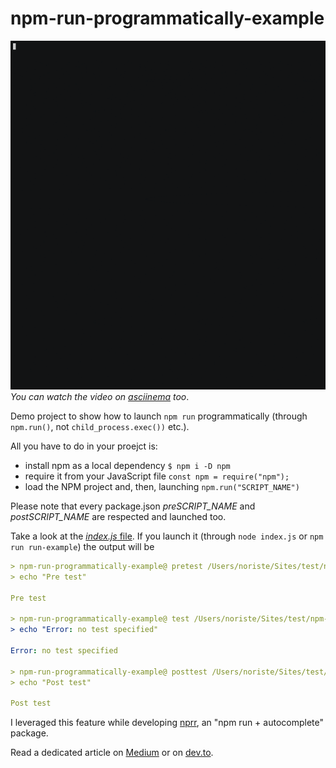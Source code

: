 # npm-run-programmatically-example

![npm run programmatically](assets/demo.gif)
_You can watch the video on [asciinema](https://asciinema.org/a/274563) too_.

Demo project to show how to launch `npm run` programmatically (through `npm.run()`, not `child_process.exec())` etc.).

All you have to do in your proejct is:

- install npm as a local dependency `$ npm i -D npm`
- require it from your JavaScript file `const npm = require("npm");`
- load the NPM project and, then, launching `npm.run("SCRIPT_NAME")`

Please note that every package.json _preSCRIPT_NAME_ and _postSCRIPT_NAME_ are respected and launched too.

Take a look at the [_index.js_ file](index.js). If you launch it (through `node index.js` or `npm run run-example`) the output will be

```yaml
> npm-run-programmatically-example@ pretest /Users/noriste/Sites/test/npm-run-programmatically-example
> echo "Pre test"

Pre test

> npm-run-programmatically-example@ test /Users/noriste/Sites/test/npm-run-programmatically-example
> echo "Error: no test specified"

Error: no test specified

> npm-run-programmatically-example@ posttest /Users/noriste/Sites/test/npm-run-programmatically-example
> echo "Post test"

Post test
```

I leveraged this feature while developing [nprr](https://github.com/NoriSte/nprr), an "npm run + autocomplete" package.

Read a dedicated article on [Medium](https://medium.com/@NoriSte/launching-npm-run-programmatically-with-npm-run-f2a1b8a569a6) or on [dev.to](https://dev.to/noriste/launching-npm-run-programmatically-with-npm-run-3mmc).
